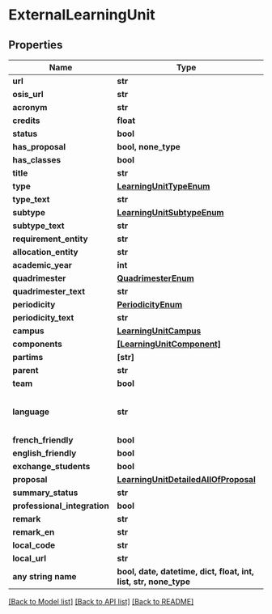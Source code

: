 # ExternalLearningUnit


## Properties
Name | Type | Description | Notes
------------ | ------------- | ------------- | -------------
**url** | **str** |  | [optional] 
**osis_url** | **str** |  | [optional] 
**acronym** | **str** |  | [optional] 
**credits** | **float** |  | [optional] 
**status** | **bool** |  | [optional] 
**has_proposal** | **bool, none_type** |  | [optional] 
**has_classes** | **bool** |  | [optional] 
**title** | **str** |  | [optional] 
**type** | [**LearningUnitTypeEnum**](LearningUnitTypeEnum.md) |  | [optional] 
**type_text** | **str** |  | [optional] 
**subtype** | [**LearningUnitSubtypeEnum**](LearningUnitSubtypeEnum.md) |  | [optional] 
**subtype_text** | **str** |  | [optional] 
**requirement_entity** | **str** |  | [optional] 
**allocation_entity** | **str** |  | [optional] 
**academic_year** | **int** |  | [optional] 
**quadrimester** | [**QuadrimesterEnum**](QuadrimesterEnum.md) |  | [optional] 
**quadrimester_text** | **str** |  | [optional] 
**periodicity** | [**PeriodicityEnum**](PeriodicityEnum.md) |  | [optional] 
**periodicity_text** | **str** |  | [optional] 
**campus** | [**LearningUnitCampus**](LearningUnitCampus.md) |  | [optional] 
**components** | [**[LearningUnitComponent]**](LearningUnitComponent.md) |  | [optional] 
**partims** | **[str]** |  | [optional] 
**parent** | **str** |  | [optional] 
**team** | **bool** |  | [optional] 
**language** | **str** | The language code according to ISO 639-1 specification (https://en.wikipedia.org/wiki/List_of_ISO_639-1_codes)  | [optional] 
**french_friendly** | **bool** |  | [optional] 
**english_friendly** | **bool** |  | [optional] 
**exchange_students** | **bool** |  | [optional] 
**proposal** | [**LearningUnitDetailedAllOfProposal**](LearningUnitDetailedAllOfProposal.md) |  | [optional] 
**summary_status** | **str** |  | [optional] 
**professional_integration** | **bool** |  | [optional] 
**remark** | **str** |  | [optional] 
**remark_en** | **str** |  | [optional] 
**local_code** | **str** |  | [optional] 
**local_url** | **str** |  | [optional] 
**any string name** | **bool, date, datetime, dict, float, int, list, str, none_type** | any string name can be used but the value must be the correct type | [optional]

[[Back to Model list]](../README.md#documentation-for-models) [[Back to API list]](../README.md#documentation-for-api-endpoints) [[Back to README]](../README.md)


